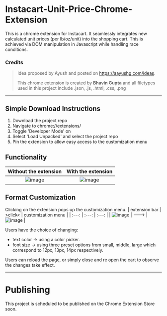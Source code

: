 # Instacart-Unit-Price-Chrome-Extension
This is a chrome extension for Instacart. It seamlessly integrates new calculated unit prices (per lb/oz/unit) into the shopping cart. This is achieved via DOM manipulation in Javascript while handling race conditions.

### Credits
> Idea proposed by Ayush and posted on https://aayushg.com/ideas.
> 
> This chrome extension is created by **Bhavin Gupta** and all filetypes used in this project include .json, .js, .html, .css, .png


---

## Simple Download Instructions
1. Download the project repo
2. Navigate to chrome://extensions/
3. Toggle 'Developer Mode' on
4. Select 'Load Unpacked' and select the project repo
5. Pin the extension to allow easy access to the customization menu

## Functionality
| **Without the extension** | **With the extension** |
| :-----------: |  :-----------: | 
| ![image](https://github.com/user-attachments/assets/39981036-30af-4600-b3ba-fbd205d84248) | ![image](https://github.com/user-attachments/assets/c16f096a-2425-4a50-bebf-f2ab36410e85) |

## Format Customization
Clicking on the extension pops up the customization menu.
| extension bar | >click< | customization menu |
| :---: | :---: | :---: |
| ![image](https://github.com/user-attachments/assets/639fad1b-af07-4583-86ee-10865f1f501d) | ---> | ![image](https://github.com/user-attachments/assets/caecadb9-1322-4cc7-8ae6-c7ea74e288aa) |

Users have the choice of changing:
- text color -> using a color picker.
- font size -> using three preset options from small, middle, large which correspond to 12px, 13px, 14px respectively.

Users can reload the page, or simply close and re open the cart to observe the changes take effect.

---

# Publishing
This project is scheduled to be published on the Chrome Extension Store soon.

